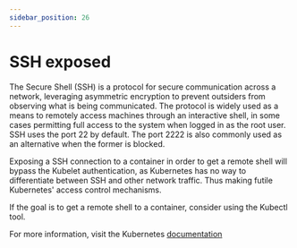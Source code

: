 ```yaml
---
sidebar_position: 26
---
```

# SSH exposed

The Secure Shell (SSH) is a protocol for secure communication across a
network, leveraging asymmetric encryption to prevent outsiders from
observing what is being communicated. The protocol is widely used as a
means to remotely access machines through an interactive shell, in some
cases permitting full access to the system when logged in as the root
user. SSH uses the port 22 by default. The port 2222 is also commonly
used as an alternative when the former is blocked.

Exposing a SSH connection to a container in order to get a remote shell
will bypass the Kubelet authentication, as Kubernetes has no way to
differentiate between SSH and other network traffic. Thus making futile
Kubernetes' access control mechanisms.

If the goal is to get a remote shell to a container, consider using the
Kubectl tool.

For more information, visit the Kubernetes
[documentation](https://kubernetes.io/docs/tasks/debug/debug-application/get-shell-running-container)

